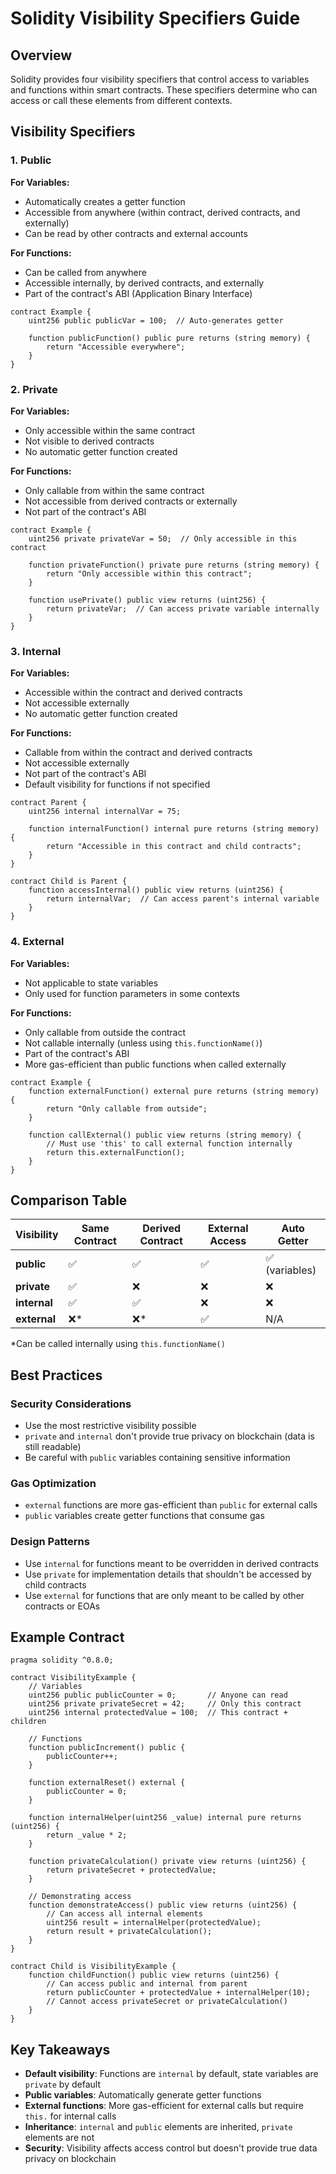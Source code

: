 # Solidity Visibility Specifiers Guide

## Overview

Solidity provides four visibility specifiers that control access to variables and functions within smart contracts. These specifiers determine who can access or call these elements from different contexts.

## Visibility Specifiers

### 1. Public

**For Variables:**
- Automatically creates a getter function
- Accessible from anywhere (within contract, derived contracts, and externally)
- Can be read by other contracts and external accounts

**For Functions:**
- Can be called from anywhere
- Accessible internally, by derived contracts, and externally
- Part of the contract's ABI (Application Binary Interface)

```solidity
contract Example {
    uint256 public publicVar = 100;  // Auto-generates getter
    
    function publicFunction() public pure returns (string memory) {
        return "Accessible everywhere";
    }
}
```

### 2. Private

**For Variables:**
- Only accessible within the same contract
- Not visible to derived contracts
- No automatic getter function created

**For Functions:**
- Only callable from within the same contract
- Not accessible from derived contracts or externally
- Not part of the contract's ABI

```solidity
contract Example {
    uint256 private privateVar = 50;  // Only accessible in this contract
    
    function privateFunction() private pure returns (string memory) {
        return "Only accessible within this contract";
    }
    
    function usePrivate() public view returns (uint256) {
        return privateVar;  // Can access private variable internally
    }
}
```

### 3. Internal

**For Variables:**
- Accessible within the contract and derived contracts
- Not accessible externally
- No automatic getter function created

**For Functions:**
- Callable from within the contract and derived contracts
- Not accessible externally
- Not part of the contract's ABI
- Default visibility for functions if not specified

```solidity
contract Parent {
    uint256 internal internalVar = 75;
    
    function internalFunction() internal pure returns (string memory) {
        return "Accessible in this contract and child contracts";
    }
}

contract Child is Parent {
    function accessInternal() public view returns (uint256) {
        return internalVar;  // Can access parent's internal variable
    }
}
```

### 4. External

**For Variables:**
- Not applicable to state variables
- Only used for function parameters in some contexts

**For Functions:**
- Only callable from outside the contract
- Not callable internally (unless using `this.functionName()`)
- Part of the contract's ABI
- More gas-efficient than public functions when called externally

```solidity
contract Example {
    function externalFunction() external pure returns (string memory) {
        return "Only callable from outside";
    }
    
    function callExternal() public view returns (string memory) {
        // Must use 'this' to call external function internally
        return this.externalFunction();
    }
}
```

## Comparison Table

| Visibility | Same Contract | Derived Contract | External Access | Auto Getter |
|-----------|---------------|------------------|-----------------|-------------|
| **public** | ✅ | ✅ | ✅ | ✅ (variables) |
| **private** | ✅ | ❌ | ❌ | ❌ |
| **internal** | ✅ | ✅ | ❌ | ❌ |
| **external** | ❌* | ❌* | ✅ | N/A |

*Can be called internally using `this.functionName()`

## Best Practices

### Security Considerations
- Use the most restrictive visibility possible
- `private` and `internal` don't provide true privacy on blockchain (data is still readable)
- Be careful with `public` variables containing sensitive information

### Gas Optimization
- `external` functions are more gas-efficient than `public` for external calls
- `public` variables create getter functions that consume gas

### Design Patterns
- Use `internal` for functions meant to be overridden in derived contracts
- Use `private` for implementation details that shouldn't be accessed by child contracts
- Use `external` for functions that are only meant to be called by other contracts or EOAs

## Example Contract

```solidity
pragma solidity ^0.8.0;

contract VisibilityExample {
    // Variables
    uint256 public publicCounter = 0;       // Anyone can read
    uint256 private privateSecret = 42;     // Only this contract
    uint256 internal protectedValue = 100;  // This contract + children
    
    // Functions
    function publicIncrement() public {
        publicCounter++;
    }
    
    function externalReset() external {
        publicCounter = 0;
    }
    
    function internalHelper(uint256 _value) internal pure returns (uint256) {
        return _value * 2;
    }
    
    function privateCalculation() private view returns (uint256) {
        return privateSecret + protectedValue;
    }
    
    // Demonstrating access
    function demonstrateAccess() public view returns (uint256) {
        // Can access all internal elements
        uint256 result = internalHelper(protectedValue);
        return result + privateCalculation();
    }
}

contract Child is VisibilityExample {
    function childFunction() public view returns (uint256) {
        // Can access public and internal from parent
        return publicCounter + protectedValue + internalHelper(10);
        // Cannot access privateSecret or privateCalculation()
    }
}
```

## Key Takeaways

- **Default visibility**: Functions are `internal` by default, state variables are `private` by default
- **Public variables**: Automatically generate getter functions
- **External functions**: More gas-efficient for external calls but require `this.` for internal calls
- **Inheritance**: `internal` and `public` elements are inherited, `private` elements are not
- **Security**: Visibility affects access control but doesn't provide true data privacy on blockchain